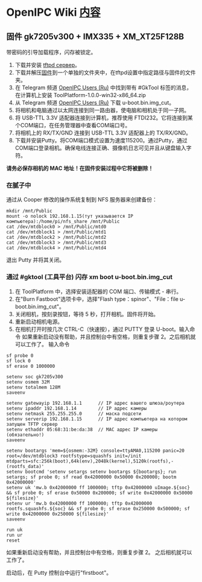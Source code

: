 # OpenIPC Wiki [内容](../README.zh.md)

固件 gk7205v300 + IMX335 + XM_XT25F128B 
--------------------------------------------------------

带密码的引导加载程序，闪存被锁定。

1. 下载并安装 [tftpd сервер](https://bitbucket.org/phjounin/tftpd64/wiki/Download%20Tftpd64.md)。
2. 下载并解压[固件](https://github.com/OpenIPC/firmware/releases/download/latest/openipc.gk7205v300-br.tgz)到一个单独的文件夹中，在tftpd设置中指定路径与固件的文件夹。
3. 在 Telegram 频道 [OpenIPC Users (Ru)][t1] 中找到带有 #GkTool 标签的消息，在计算机上安装 ToolPlatform-1.0.0-win32-x86_64.zip
4. 从 Telegram 频道 [OpenIPC Users (Ru)][t1] 下载 u-boot.bin.img_cut。
5. 将相机和电脑通过以太网连接到同一路由器，使电脑和相机处于同一子网。
6. 将 USB-TTL 3.3V 适配器连接到计算机，推荐使用 FTDI232。它将连接到某个COM端口，在任务管理器中查看COM端口号。
7. 将相机上的 RX/TX/GND 连接到 USB-TTL 3.3V 适配器上的 TX/RX/GND。
8. 下载并安装Putty。将COM端口模式设置为速度115200。通过Putty，通过COM端口登录相机。确保电线连接正确、摄像机日志可见并且从键盘输入字符。

__请务必保存相机的 MAC 地址！在固件安装过程中它将被删除！__

### 在腻子中

通过从 Cooper 修改的操作系统复制到 NFS 服务器来创建备份：

```
mkdir /mnt/Public
mount -o nolock 192.168.1.15(тут указывается IP компьютера):/home/pi/nfs_share /mnt/Public
cat /dev/mtdblock0 > /mnt/Public/mtd0
cat /dev/mtdblock1 > /mnt/Public/mtd1
cat /dev/mtdblock2 > /mnt/Public/mtd2
cat /dev/mtdblock3 > /mnt/Public/mtd3
cat /dev/mtdblock4 > /mnt/Public/mtd4
```

退出 Putty 并将其关闭。

### 通过 #gktool (工具平台) 闪存 xm boot u-boot.bin.img_cut

1. 在 ToolPlatform 中，选择安装适配器的 COM 端口、传输模式 - 串行。
2. 在"Burn Fastboot"选项卡中，选择"Flash type：spinor"、"File：file u-boot.bin.img_cut"。
3. 关闭相机，按刻录按钮，等待 5 秒，打开相机。固件将开始。
4. 重新启动相机电源。
5. 在相机打开时按几次 CTRL-C（快速按），通过 PUTTY 登录 U-boot。输入命令 如果重新启动没有帮助，并且控制台中有空格，则重复步骤 2。之后相机就可以工作了。
输入命令
```
sf probe 0
sf lock 0
sf erase 0 1000000

setenv soc gk7205v300
setenv osmem 32M
setenv totalmem 128M
saveenv

setenv gatewayip 192.168.1.1      // IP адрес вашего шлюза/роутера
setenv ipaddr 192.168.1.14        // IP адрес камеры
setenv netmask 255.255.255.0      // маска подсети
setenv serverip 192.168.1.15      // IP адрес компьютера на котором запущен TFTP сервер
setenv ethaddr 05:68:31:be:da:38  // MAC адрес IP камеры (обязательно!)
saveenv

setenv bootargs 'mem=${osmem:-32M} console=ttyAMA0,115200 panic=20 root=/dev/mtdblock3 rootfstype=squashfs init=/init mtdparts=sfc:256k(boot),64k(env),2048k(kernel),5120k(rootfs),-(rootfs_data)'
setenv bootcmd 'setenv setargs setenv bootargs ${bootargs}; run setargs; sf probe 0; sf read 0x42000000 0x50000 0x200000; bootm 0x42000000'
setenv uk 'mw.b 0x42000000 ff 1000000; tftp 0x42000000 uImage.${soc} && sf probe 0; sf erase 0x50000 0x200000; sf write 0x42000000 0x50000 ${filesize}'
setenv ur 'mw.b 0x42000000 ff 1000000; tftp 0x42000000 rootfs.squashfs.${soc} && sf probe 0; sf erase 0x250000 0x500000; sf write 0x42000000 0x250000 ${filesize}'
saveenv

run uk
run ur
reset
```

如果重新启动没有帮助，并且控制台中有空格，则重复步骤 2。
之后相机就可以工作了。

启动后，在 Putty 控制台中运行"firstboot"。

[t1]: https://t.me/openipc_modding
